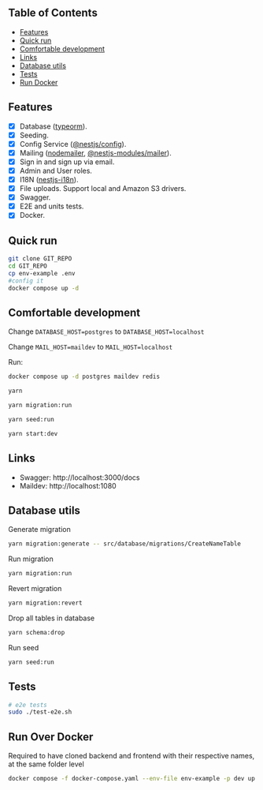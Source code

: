 

## Table of Contents

- [Features](#features)
- [Quick run](#quick-run)
- [Comfortable development](#comfortable-development)
- [Links](#links)
- [Database utils](#database-utils)
- [Tests](#tests)
- [Run Docker](#run-over-docker)

## Features

- [X] Database ([typeorm](https://www.npmjs.com/package/typeorm)).
- [X] Seeding.
- [X] Config Service ([@nestjs/config](https://www.npmjs.com/package/@nestjs/config)).
- [X] Mailing ([nodemailer](https://www.npmjs.com/package/nodemailer), [@nestjs-modules/mailer](https://www.npmjs.com/package/@nestjs-modules/mailer)).
- [X] Sign in and sign up via email.
- [X] Admin and User roles.
- [X] I18N ([nestjs-i18n](https://www.npmjs.com/package/nestjs-i18n)).
- [X] File uploads. Support local and Amazon S3 drivers.
- [X] Swagger.
- [X] E2E and units tests.
- [X] Docker.

## Quick run

```bash
git clone GIT_REPO
cd GIT_REPO
cp env-example .env
#config it
docker compose up -d
```

## Comfortable development

Change `DATABASE_HOST=postgres` to `DATABASE_HOST=localhost`

Change `MAIL_HOST=maildev` to `MAIL_HOST=localhost`

Run:

```bash
docker compose up -d postgres maildev redis
```

```bash
yarn

yarn migration:run

yarn seed:run

yarn start:dev
```

## Links

- Swagger: http://localhost:3000/docs
- Maildev: http://localhost:1080

## Database utils

Generate migration

```bash
yarn migration:generate -- src/database/migrations/CreateNameTable 
```

Run migration

```bash
yarn migration:run
```

Revert migration

```bash
yarn migration:revert
```

Drop all tables in database

```bash
yarn schema:drop
```

Run seed

```bash
yarn seed:run
```

## Tests

```bash
# e2e tests
sudo ./test-e2e.sh
```

## Run Over Docker

Required to have cloned backend and frontend with their respective names, at the same folder level

```bash
docker compose -f docker-compose.yaml --env-file env-example -p dev up --build --exit-code-from api
```
